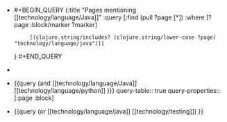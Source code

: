 - #+BEGIN_QUERY
  {:title "Pages mentioning [[technology/language/Java]]"
   :query [:find (pull ?page [*])
           :where
           [?page :block/marker ?marker]
  
           [(clojure.string/includes? (clojure.string/lower-case ?page) "technology/language/java")]]
  }
  #+END_QUERY
-
- {{query (and [[technology/language/Java]] [[technology/language/python]] )}}
  query-table:: true
  query-properties:: [:page :block]
- {{query (or [[technology/language/java]] [[technology/testing]]) }}